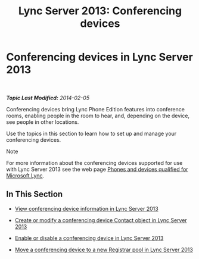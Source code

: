 ﻿---
title: 'Lync Server 2013: Conferencing devices'
TOCTitle: Conferencing devices
ms:assetid: 8a317568-073b-49a9-a06b-02dc56b2c8f2
ms:mtpsurl: https://technet.microsoft.com/en-us/library/JJ994050(v=OCS.15)
ms:contentKeyID: 51803961
ms.date: 07/23/2014
mtps_version: v=OCS.15
---

<div data-xmlns="http://www.w3.org/1999/xhtml">

<div class="topic" data-xmlns="http://www.w3.org/1999/xhtml" data-msxsl="urn:schemas-microsoft-com:xslt" data-cs="http://msdn.microsoft.com/en-us/">

<div data-asp="http://msdn2.microsoft.com/asp">

# Conferencing devices in Lync Server 2013

</div>

<div id="mainSection">

<div id="mainBody">

<span> </span>

_**Topic Last Modified:** 2014-02-05_

Conferencing devices bring Lync Phone Edition features into conference rooms, enabling people in the room to hear, and, depending on the device, see people in other locations.

Use the topics in this section to learn how to set up and manage your conferencing devices.

<div>


> [!NOTE]
> For more information about the conferencing devices supported for use with Lync Server 2013 see the web page <A href="http://technet.microsoft.com/en-us/lync/gg278164.aspx">Phones and devices qualified for Microsoft Lync</A>.



</div>

<div>

## In This Section

  - [View conferencing device information in Lync Server 2013](lync-server-2013-view-conferencing-device-information.md)

  - [Create or modify a conferencing device Contact object in Lync Server 2013](lync-server-2013-create-or-modify-a-conferencing-device-contact-object.md)

  - [Enable or disable a conferencing device in Lync Server 2013](lync-server-2013-enable-or-disable-a-conferencing-device.md)

  - [Move a conferencing device to a new Registrar pool in Lync Server 2013](lync-server-2013-move-a-conferencing-device-to-a-new-registrar-pool.md)

</div>

</div>

<span> </span>

</div>

</div>

</div>

